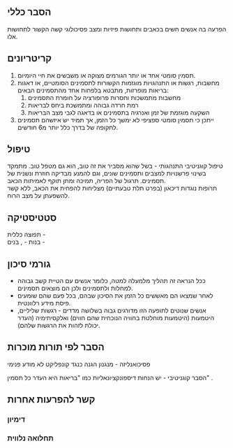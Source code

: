 ## הסבר כללי 
הפרעה בה אנשים חשים בכאבים ותחושות פיזיות ומצב פסיכולוגי קשה הקשור לתחושות אלו.
## קריטריונים
1. תסמין סומטי אחד או יותר הגורמים מצוקה או משבשים את חיי היומיום.
2. מחשבות, רגשות או התנהגויות מוגזמות הקשורות לתסמינים הסומטיים, או דאגות בריאות מופרזות, מתבטא בלפחות אחד מהתסמינים הבאים:
	1. מחשבות מתמשכות וחסרות פרופורציה על חומרת התסמינים
	2. רמת חרדה גבוהה ומתמשכת ביחס לבריאות
	3. השקעה מוגזמת של זמן ואנרגיה בתסמינים או בדאגה לגבי מצב הבריאות
3. ייתכן כי תסמין סומטי ספציפי לא ימשך כל הזמן, אך תמיד יש איזשהם תסמינים לתקופה של בדרך כלל יותר מ6 חודשים.
## טיפול
טיפול קוגניטיבי התנהגותי - בשל שהוא מסביר את זה טוב, הוא גם מטפל טוב. מתמקד בשינוי פרשנויות למצבים ותסמינים שונים, וגם להמנע מבדיקה חוזרת ונשנית של תסמינים. תרגול של הפריה, תמיכה ומתן תוקף לאמיתות הכאב.  
תרופות נוגדות דיכאון (בפרט תלת טבעתיים) מצליחות להפחית את הכאב, ללא קשר להשפעתן על מצב הרוח.

## סטטיסטיקה
תפוצה כללית -    
בנות - , בנים - 
## גורמי סיכון
* ככל הנראה זה תהליך מלמעלה למטה, כלומר אנשים עם הטיית קשב גבוהה למחלות ולתסמינים ולכן הם מוצאים תסמינים.
* לאחר שמצאו הם מאששים כל הזמן את הסיכון שבהם, בכל פעם שהם שומעים פיסת מידע רלוונטית.
* אנשים שנוטים לתופעה הזו מדורגים גבוה בשלושה מדדים - רגשות שליליים, היטמעות (היטמעות מוחלטת בחוויה הנוכחית שהם חווים) ואלקסיתימיה (העדר יכולת לזהות את הרגשות שלהם).
## הסבר לפי תורות מוכרות
פסיכואנליזה - מנגנון הגנה כנגד קונפליקט לא מודע פנימי

הסבר קוגניטיבי - יש הנחות דיספונקציונאליות כמו "בריאות היא העדר כל תסמין" .

## קשר להפרעות אחרות

### דימיון
### תחלואה נלווית
